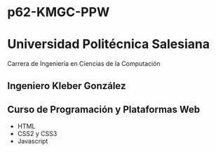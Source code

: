 # p62-KMGC-PPW

# Universidad Politécnica Salesiana
Carrera de Ingeniería en Ciencias de la Computación
## Ingeniero Kleber González
## Curso de Programación y Plataformas Web

- HTML
- CSS2 y CSS3
- Javascript